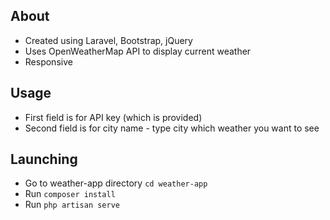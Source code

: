 ## About
* Created using Laravel, Bootstrap, jQuery
* Uses OpenWeatherMap API to display current weather
* Responsive

## Usage
* First field is for API key (which is provided)
* Second field is for city name - type city which weather you want to see

## Launching
* Go to weather-app directory `cd weather-app`
* Run `composer install`
* Run `php artisan serve`
